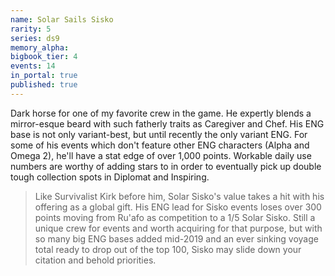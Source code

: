 ```yaml
---
name: Solar Sails Sisko
rarity: 5
series: ds9
memory_alpha:
bigbook_tier: 4
events: 14
in_portal: true
published: true
---
```


Dark horse for one of my favorite crew in the game. He expertly blends a mirror-esque beard with such fatherly traits as Caregiver and Chef. His ENG base is not only variant-best, but until recently the only variant ENG. For some of his events which don't feature other ENG characters (Alpha and Omega 2), he'll have a stat edge of over 1,000 points. Workable daily use numbers are worthy of adding stars to in order to eventually pick up double tough collection spots in Diplomat and Inspiring.

> Like Survivalist Kirk before him, Solar Sisko's value takes a hit with his offering as a global gift. His ENG lead for Sisko events loses over 300 points moving from Ru'afo as competition to a 1/5 Solar Sisko. Still a unique crew for events and worth acquiring for that purpose, but with so many big ENG bases added mid-2019 and an ever sinking voyage total ready to drop out of the top 100, Sisko may slide down your citation and behold priorities.

